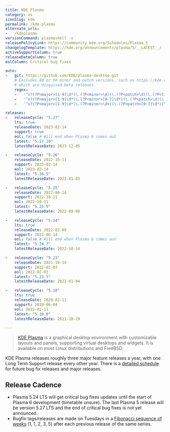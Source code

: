 ```yaml
---
title: KDE Plasma
category: os
iconSlug: kde
permalink: /kde-plasma
alternate_urls:
-   /kdeplasma
versionCommand: plasmashell -v
releasePolicyLink: https://community.kde.org/Schedules/Plasma_5
changelogTemplate: https://kde.org/announcements/plasma/5/__LATEST__/
activeSupportColumn: true
releaseDateColumn: true
eolColumn: Critical bug fixes

auto:
-   git: https://github.com/KDE/plasma-desktop.git
    # Excludes 80 or 90 minor and patch versions, such as https://kde.org/announcements/plasma/5/5.26.90/,
    # which are disguised beta releases.
    regex:
    -   '^v?(?P<major>[1-9]\d*)\.(?P<minor>\d)(\.(?P<patch>\d)(\.(?P<tiny>\d+))?)?$' # single-digit minor or patch
    -   '^v?(?P<major>[1-9]\d*)\.(?P<minor>[0-7]\d*)(\.(?P<patch>\d)(\.(?P<tiny>\d+))?)?$' # double-digits minor < 80
    -   '^v?(?P<major>[1-9]\d*)\.(?P<minor>\d+)(\.(?P<patch>[0-7]\d*)(\.(?P<tiny>\d+))?)?$' # double-digits patch < 80

releases:
-   releaseCycle: "5.27"
    lts: true
    releaseDate: 2023-02-14
    support: true
    eol: false # Will end when Plasma 6 comes out
    latest: "5.27.10"
    latestReleaseDate: 2023-12-05

-   releaseCycle: "5.26"
    releaseDate: 2022-10-11
    support: 2023-02-14
    eol: 2023-02-14
    latest: "5.26.5"
    latestReleaseDate: 2023-01-03

-   releaseCycle: "5.25"
    releaseDate: 2022-06-14
    support: 2022-10-11
    eol: 2022-10-11
    latest: "5.25.5"
    latestReleaseDate: 2022-09-06

-   releaseCycle: "5.24"
    lts: true
    releaseDate: 2022-02-08
    support: 2022-06-14
    eol: false # Will end when Plasma 6 comes out
    latest: "5.24.7"
    latestReleaseDate: 2022-10-14

-   releaseCycle: "5.23"
    releaseDate: 2021-10-14
    support: 2022-02-03
    eol: 2022-02-03
    latest: "5.23.5"
    latestReleaseDate: 2022-01-04

-   releaseCycle: "5.18"
    lts: true
    releaseDate: 2020-02-11
    support: 2020-06-04
    eol: 2022-02-11
    latest: "5.18.8"
    latestReleaseDate: 2021-10-19

---
```


> [KDE Plasma](https://kde.org/plasma-desktop/) is a graphical desktop environment with customizable
> layouts and panels, supporting virtual desktops and widgets. It is available on most Linux
> distributions and FreeBSD.

KDE Plasma releases roughly three major feature releases a year, with one Long Term Support release
every other year. There is a [detailed schedule](https://community.kde.org/Schedules/Plasma_5) for
future bug fix releases and major releases.

## Release Cadence

* Plasma 5.24 LTS will get critical bug fixes updates until the start of Plasma 6 development
  (timetable unsure). The last Plasma 5 release will be version 5.27 LTS and the end of critical bug
  fixes is not yet announced.
* Bugfix tags/releases are made on Tuesdays in a [Fibonacci sequence of weeks](https://community.kde.org/Schedules/Plasma_5#Bugfix_versions)
  (1, 1, 2, 3, 5) after each previous release of the same series.
